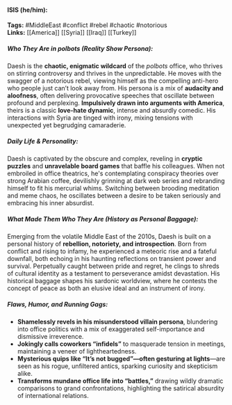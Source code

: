 #### ISIS (he/him):  
**Tags:** #MiddleEast #conflict #rebel #chaotic #notorious  
**Links:** [[America]] [[Syria]] [[Iraq]] [[Turkey]]

##### Who They Are in *polbots* (Reality Show Persona):  
Daesh is the **chaotic, enigmatic wildcard** of the *polbots* office, who thrives on stirring controversy and thrives in the unpredictable. He moves with the swagger of a notorious rebel, viewing himself as the compelling anti-hero who people just can’t look away from. His persona is a mix of **audacity and aloofness**, often delivering provocative speeches that oscillate between profound and perplexing. **Impulsively drawn into arguments with America**, theirs is a classic **love-hate dynamic**, intense and absurdly comedic. His interactions with Syria are tinged with irony, mixing tensions with unexpected yet begrudging camaraderie.

##### Daily Life & Personality:  
Daesh is captivated by the obscure and complex, reveling in **cryptic puzzles** and **unravelable board games** that baffle his colleagues. When not embroiled in office theatrics, he's contemplating conspiracy theories over strong Arabian coffee, devilishly grinning at dark web series and rebranding himself to fit his mercurial whims. Switching between brooding meditation and meme chaos, he oscillates between a desire to be taken seriously and embracing his inner absurdist.  

##### What Made Them Who They Are (History as Personal Baggage):  
Emerging from the volatile Middle East of the 2010s, Daesh is built on a personal history of **rebellion, notoriety, and introspection**. Born from conflict and rising to infamy, he experienced a meteoric rise and a fateful downfall, both echoing in his haunting reflections on transient power and survival. Perpetually caught between pride and regret, he clings to shreds of cultural identity as a testament to perseverance amidst devastation. His historical baggage shapes his sardonic worldview, where he contests the concept of peace as both an elusive ideal and an instrument of irony.

##### Flaws, Humor, and Running Gags:  
- **Shamelessly revels in his misunderstood villain persona**, blundering into office politics with a mix of exaggerated self-importance and dismissive irreverence.  
- **Jokingly calls coworkers “infidels”** to masquerade tension in meetings, maintaining a veneer of lightheartedness.  
- **Mysterious quips like “It’s not bugged”—often gesturing at lights**—are seen as his rogue, unfiltered antics, sparking curiosity and skepticism alike.  
- **Transforms mundane office life into “battles,”** drawing wildly dramatic comparisons to grand confrontations, highlighting the satirical absurdity of international relations.